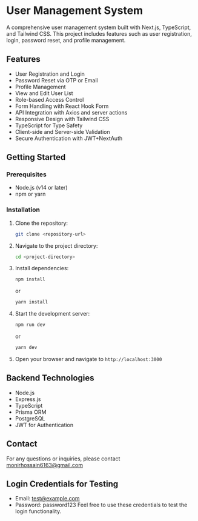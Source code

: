 # User Management System

A comprehensive user management system built with Next.js, TypeScript, and Tailwind CSS. This project includes features such as user registration, login, password reset, and profile management.

## Features

- User Registration and Login
- Password Reset via OTP or Email
- Profile Management
- View and Edit User List
- Role-based Access Control
- Form Handling with React Hook Form
- API Integration with Axios and server actions
- Responsive Design with Tailwind CSS
- TypeScript for Type Safety
- Client-side and Server-side Validation
- Secure Authentication with JWT+NextAuth

## Getting Started

### Prerequisites

- Node.js (v14 or later)
- npm or yarn

### Installation

1. Clone the repository:
   ```bash
   git clone <repository-url>
   ```
2. Navigate to the project directory:
   ```bash
   cd <project-directory>
   ```
3. Install dependencies:
   ```bash
   npm install
   ```
   or
   ```bash
   yarn install
   ```
4. Start the development server:
   ```bash
   npm run dev
   ```
   or
   ```bash
   yarn dev
   ```
5. Open your browser and navigate to `http://localhost:3000`

## Backend Technologies

- Node.js
- Express.js
- TypeScript
- Prisma ORM
- PostgreSQL
- JWT for Authentication

## Contact

For any questions or inquiries, please contact [monirhossain6163@gmail.com](mailto:monirhossain6163@gmail.com)

## Login Credentials for Testing

- Email: test@example.com
- Password: password123
  Feel free to use these credentials to test the login functionality.
